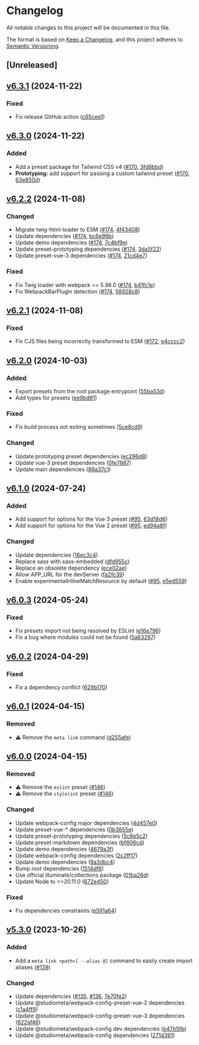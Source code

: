 # Changelog

All notable changes to this project will be documented in this file.

The format is based on [Keep a Changelog](https://keepachangelog.com/en/1.0.0/), and this project adheres to [Semantic Versioning](https://semver.org/spec/v2.0.0.html).

## [Unreleased]

## [v6.3.1](https://github.com/studiometa/webpack-config/compare/6.3.0..6.3.1) (2024-11-22)

### Fixed

- Fix release GitHub action ([c65cee1](https://github.com/studiometa/webpack-config/commit/c65cee1))

## [v6.3.0](https://github.com/studiometa/webpack-config/compare/6.2.2..6.3.0) (2024-11-22)

### Added

- Add a preset package for Tailwind CSS v4 ([#170](https://github.com/studiometa/webpack-config/pull/170), [3fd8bbd](https://github.com/studiometa/webpack-config/commit/3fd8bbd))
- **Prototyping:** add support for passing a custom tailwind preset ([#170](https://github.com/studiometa/webpack-config/pull/170), [63e850d](https://github.com/studiometa/webpack-config/commit/63e850d))

## [v6.2.2](https://github.com/studiometa/webpack-config/compare/6.2.1..6.2.2) (2024-11-08)

### Changed

- Migrate twig-html-loader to ESM ([#174](https://github.com/studiometa/webpack-config/pull/174), [4f43408](https://github.com/studiometa/webpack-config/commit/4f43408))
- Update dependencies ([#174](https://github.com/studiometa/webpack-config/pull/174), [bc6e99b](https://github.com/studiometa/webpack-config/commit/bc6e99b))
- Update demo dependencies ([#174](https://github.com/studiometa/webpack-config/pull/174), [7c4bf9e](https://github.com/studiometa/webpack-config/commit/7c4bf9e))
- Update preset-prototyping dependencies ([#174](https://github.com/studiometa/webpack-config/pull/174), [3da5f22](https://github.com/studiometa/webpack-config/commit/3da5f22))
- Update preset-vue-3 dependencies ([#174](https://github.com/studiometa/webpack-config/pull/174), [21cd4e7](https://github.com/studiometa/webpack-config/commit/21cd4e7))

### Fixed

- Fix Twig loader with webpack >= 5.96.0 ([#174](https://github.com/studiometa/webpack-config/pull/174), [b41fc1e](https://github.com/studiometa/webpack-config/commit/b41fc1e))
- Fix WebpackBarPlugin detection ([#174](https://github.com/studiometa/webpack-config/pull/174), [58928c8](https://github.com/studiometa/webpack-config/commit/58928c8))

## [v6.2.1](https://github.com/studiometa/webpack-config/compare/6.2.0..6.2.1) (2024-11-08)

### Fixed

- Fix CJS files being incorrectly transformed to ESM ([#172](https://github.com/studiometa/webpack-config/pull/172), [e4cccc2](https://github.com/studiometa/webpack-config/commit/e4cccc2))

## [v6.2.0](https://github.com/studiometa/webpack-config/compare/6.1.0..6.2.0) (2024-10-03)

### Added

- Export presets from the root package entrypoint ([55ba53d](https://github.com/studiometa/webpack-config/commit/55ba53d))
- Add types for presets ([ee9bd61](https://github.com/studiometa/webpack-config/commit/ee9bd61))

### Fixed

- Fix build process not exiting sometimes ([5ce8cd9](https://github.com/studiometa/webpack-config/commit/5ce8cd9))

### Changed

- Update prototyping preset dependencies ([ec296d8](https://github.com/studiometa/webpack-config/commit/ec296d8))
- Update vue-3 preset dependencies ([0fe7887](https://github.com/studiometa/webpack-config/commit/0fe7887))
- Update main dependencies ([89a37c1](https://github.com/studiometa/webpack-config/commit/89a37c1))

## [v6.1.0](https://github.com/studiometa/webpack-config/compare/6.0.3..6.1.0) (2024-07-24)

### Added

- Add support for options for the Vue 3 preset ([#95](https://github.com/studiometa/webpack-config/pull/95), [63d18d6](https://github.com/studiometa/webpack-config/commits/63d18d6))
- Add support for options for the Vue 2 preset ([#95](https://github.com/studiometa/webpack-config/pull/95), [ed94a8f](https://github.com/studiometa/webpack-config/commits/ed94a8f))

### Changed

- Update dependencies ([16ec3c4](https://github.com/studiometa/webpack-config/commits/16ec3c4))
- Replace sass with sass-embedded ([dfd955c](https://github.com/studiometa/webpack-config/commits/dfd955c))
- Replace an obsolete dependency ([ece02ae](https://github.com/studiometa/webpack-config/commits/ece02ae))
- Allow APP_URL for the devServer ([fa2fc39](https://github.com/studiometa/webpack-config/commits/fa2fc39))
- Enable experimentalInlineMatchResource by default ([#95](https://github.com/studiometa/webpack-config/pull/95), [e5ed559](https://github.com/studiometa/webpack-config/commits/e5ed559))

## [v6.0.3](https://github.com/studiometa/webpack-config/compare/6.0.2..6.0.3) (2024-05-24)

### Fixed

- Fix presets import not being resolved by ESLint ([e16e796](https://github.com/studiometa/webpack-config/commit/e16e796))
- Fix a bug where modules could not be found ([5a63267](https://github.com/studiometa/webpack-config/commit/5a63267))

## [v6.0.2](https://github.com/studiometa/webpack-config/compare/6.0.1..6.0.2) (2024-04-29)

### Fixed

- Fix a dependency conflict ([629b170](https://github.com/studiometa/webpack-config/commit/629b170))

## [v6.0.1](https://github.com/studiometa/webpack-config/compare/6.0.0..6.0.1) (2024-04-15)

### Removed

- ⚠️ Remove the `meta link` command ([d255afe](https://github.com/studiometa/webpack-config/commit/d255afe))

## [v6.0.0](https://github.com/studiometa/webpack-config/compare/5.3.0..6.0.0) (2024-04-15)

### Removed

- ⚠️ Remove the `eslint` preset ([#146](https://github.com/studiometa/webpack-config/pull/146))
- ⚠️ Remove the `stylelint` preset ([#146](https://github.com/studiometa/webpack-config/pull/146))

### Changed

- Update webpack-config major dependencies ([4d457e0](https://github.com/studiometa/webpack-config/4d457e0))
- Update preset-vue-\* dependencies ([0b3855e](https://github.com/studiometa/webpack-config/0b3855e))
- Update preset-prototyping dependencies ([5c6e5c2](https://github.com/studiometa/webpack-config/5c6e5c2))
- Update preset-markdown dependencies ([bf606cd](https://github.com/studiometa/webpack-config/bf606cd))
- Update demo dependencies ([4679a3f](https://github.com/studiometa/webpack-config/4679a3f))
- Update webpack-config dependencies ([2c2ff17](https://github.com/studiometa/webpack-config/2c2ff17))
- Update demo dependencies ([8a3dbc4](https://github.com/studiometa/webpack-config/8a3dbc4))
- Bump root dependencies ([1514df6](https://github.com/studiometa/webpack-config/1514df6))
- Use official illuminate/collections package ([01ba26d](https://github.com/studiometa/webpack-config/01ba26d))
- Update Node to >=20.11.0 ([672e450](https://github.com/studiometa/webpack-config/commit/672e450))

### Fixed

- Fix dependencies constraints ([e591a64](https://github.com/studiometa/webpack-config/commit/e591a64))

## [v5.3.0](https://github.com/studiometa/webpack-config/compare/5.2.3..5.3.0) (2023-10-26)

### Added

- Add a `meta link <path>[ --alias @]` command to easily create import aliases ([#139](https://github.com/studiometa/webpack-config/pull/139))

### Changed

- Update dependencies ([#135](https://github.com/studiometa/webpack-config/pull/135), [#136](https://github.com/studiometa/webpack-config/pull/136), [7e70fe2](https://github.com/studiometa/webpack-config/commit/7e70fe2))
- Update @studiometa/webpack-config-preset-vue-2 dependencies ([c1a4ff9](https://github.com/studiometa/webpack-config/commit/c1a4ff9))
- Update @studiometa/webpack-config-preset-vue-3 dependencies ([822af46](https://github.com/studiometa/webpack-config/commit/822af46))
- Update @studiometa/webpack-config dev dependencies ([b47b5fb](https://github.com/studiometa/webpack-config/commit/b47b5fb))
- Update @studiometa/webpack-config dependencies ([271d391](https://github.com/studiometa/webpack-config/commit/271d391))
